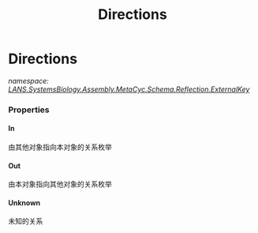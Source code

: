 ﻿---
title: Directions
---

# Directions
_namespace: [LANS.SystemsBiology.Assembly.MetaCyc.Schema.Reflection.ExternalKey](N-LANS.SystemsBiology.Assembly.MetaCyc.Schema.Reflection.ExternalKey.html)_






### Properties

#### In
由其他对象指向本对象的关系枚举
#### Out
由本对象指向其他对象的关系枚举
#### Unknown
未知的关系
